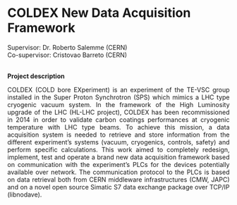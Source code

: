 # COLDEX New Data Acquisition Framework

Supervisor: Dr. Roberto Salemme (CERN)\
Co-supervisor: Cristovao Barreto (CERN)

<br>**Project description**
<p align="justify"> COLDEX (COLD bore EXperiment) is an experiment of the TE-VSC group installed in the Super Proton Synchrotron (SPS) which mimics a LHC type cryogenic vacuum system. In the framework of the High Luminosity upgrade of the LHC (HL-LHC project), COLDEX has been recommissioned in 2014 in order to validate carbon coatings performances at cryogenic temperature with LHC type beams. To achieve this mission, a data acquisition system is needed to retrieve and store information from the different experiment’s systems (vacuum, cryogenics, controls, safety) and perform specific calculations. This work aimed to completely redesign, implement, test and operate a brand new data acquisition framework based on communication with the experiment’s PLCs for the devices potentially available over network. The communication protocol to the PLCs is based on data retrieval both from CERN middleware infrastructures (CMW, JAPC) and on a novel open source Simatic S7 data exchange package over TCP/IP (libnodave). </p>
